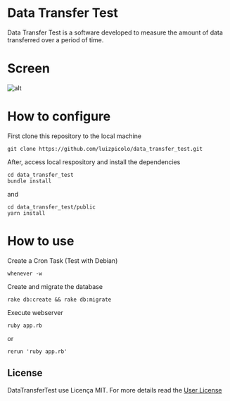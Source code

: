 # Data Transfer Test

Data Transfer Test is a software developed to measure the amount of data transferred over a period of time.

# Screen

![alt](https://github.com/luizpicolo/data_transfer_test/blob/main/public/images/screen3.png?raw=true)

# How to configure

First clone this repository to the local machine

    git clone https://github.com/luizpicolo/data_transfer_test.git

After, access local respository and install the dependencies 

    cd data_transfer_test
    bundle install

and

    cd data_transfer_test/public
    yarn install

# How to use 

Create a Cron Task (Test with Debian)

    whenever -w

Create and migrate the database

    rake db:create && rake db:migrate

Execute webserver

    ruby app.rb 
or
    
    rerun 'ruby app.rb'
    
## License

DataTransferTest use Licença MIT. For more details read the [User License](./LICENSE.txt)

